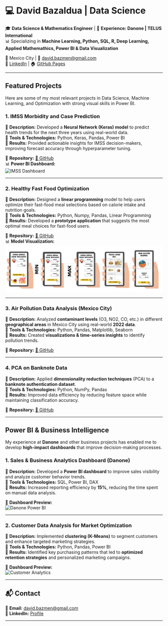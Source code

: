 # 💻 David Bazaldua | Data Science

🎓 **Data Science & Mathematics Engineer** | 🏢 **Experience: Danone | TELUS International**  
📊 Specializing in **Machine Learning, Python, SQL, R, Deep Learning, Applied Mathemathics, Power BI & Data Visualization**  

📍 Mexico City | 📧 [david.bazmen@gmail.com](mailto:david.bazmen@gmail.com)  
🔗 [LinkedIn](https://www.linkedin.com/in/david-bazald%C3%BAa-m%C3%A9ndez-972630277/) | 🏠 [GitHub Pages](https://tuusuario.github.io/)

---

## **Featured Projects**
Here are some of my most relevant projects in Data Science, Machine Learning, and Optimization with strong visual skills in Power BI.

### **1. IMSS Morbidity and Case Prediction**  
🔹 **Description:** Developed a **Neural Network (Keras) model** to predict health trends for the next three years using real-world data.  
🔹 **Tools & Technologies:** Python, Keras, Pandas, Power BI  
🔹 **Results:** Provided actionable insights for IMSS decision-makers, improving forecast accuracy through hyperparameter tuning.  

📌 **Repository:** [🔗 GitHub](https://github.com/david-bazalduaa/IMSS-predictive-cases)  
📊 **Power BI Dashboard:**  
![IMSS Dashboard]([assets/images/imss-dashboard.png](https://app.powerbi.com/view?r=eyJrIjoiZjFlMjRiMmYtZjVmZi00ZmQ0LWE5YTQtMzEzNzk1YzI1YzI2IiwidCI6IjgxMzY2ZmFlLTIyMzAtNGFmYy1iMGQyLWVlOThmNjVmZGI0NSJ9))  

---

### **2. Healthy Fast Food Optimization**  
🔹 **Description:** Designed a **linear programming** model to help users optimize their fast-food meal selections based on calorie intake and nutrition goals.  
🔹 **Tools & Technologies:** Python, Numpy, Pandas, Linear Programming  
🔹 **Results:** Developed a **prototype application** that suggests the most optimal meal choices for fast-food users.  

📌 **Repository:** [🔗 GitHub](https://github.com/david-bazalduaa/Healthy-Fast-Food-App)   
📊 **Model Visualization:**  
![Healthy Fast Food](fastfood-optimization.png)  

---

### **3. Air Pollution Data Analysis (Mexico City)**  
🔹 **Description:** Analyzed **contaminant levels** (O3, NO2, CO, etc.) in different **geographical areas** in Mexico City using real-world **2022 data**.  
🔹 **Tools & Technologies:** Python, Pandas, Matplotlib, Seaborn  
🔹 **Results:** Created **visualizations & time-series insights** to identify pollution trends.  

📌 **Repository:** [🔗 GitHub](https://github.com/david-bazalduaa/Air-Pollution-Contingency-Prediction-)

---

### **4. PCA on Banknote Data**  
🔹 **Description:** Applied **dimensionality reduction techniques** (PCA) to a **banknote authentication dataset**.  
🔹 **Tools & Technologies:** Python, NumPy, Pandas  
🔹 **Results:** Improved data efficiency by reducing feature space while maintaining classification accuracy.  

📌 **Repository:** [🔗 GitHub](https://github.com/david-bazalduaa/PCA-BankData)   

---

## **Power BI & Business Intelligence**
My experience at **Danone** and other business projects has enabled me to develop **high-impact dashboards** that improve decision-making processes.

### **1. Sales & Business Analytics Dashboard (Danone)**
🔹 **Description:** Developed a **Power BI dashboard** to improve sales visibility and analyze customer behavior trends.  
🔹 **Tools & Technologies:** SQL, Power BI, DAX  
🔹 **Results:** Increased reporting efficiency by **15%**, reducing the time spent on manual data analysis.  

📌 **Dashboard Preview:**  
![Danone Power BI](assets/images/danone-dashboard.png)  

---

### **2. Customer Data Analysis for Market Optimization**
🔹 **Description:** Implemented **clustering (K-Means)** to segment customers and enhance targeted marketing strategies.  
🔹 **Tools & Technologies:** Python, Pandas, Power BI  
🔹 **Results:** Identified key purchasing patterns that led to **optimized retention strategies** and personalized marketing campaigns.  

📌 **Dashboard Preview:**  
![Customer Analytics](assets/images/customer-analytics.png)  

---

## 📬 **Contact**
📧 **Email:** [david.bazmen@gmail.com](mailto:david.bazmen@gmail.com)  
🔗 **LinkedIn:** [Profile](https://www.linkedin.com/in/david-bazald%C3%BAa-m%C3%A9ndez-972630277/)  

---
